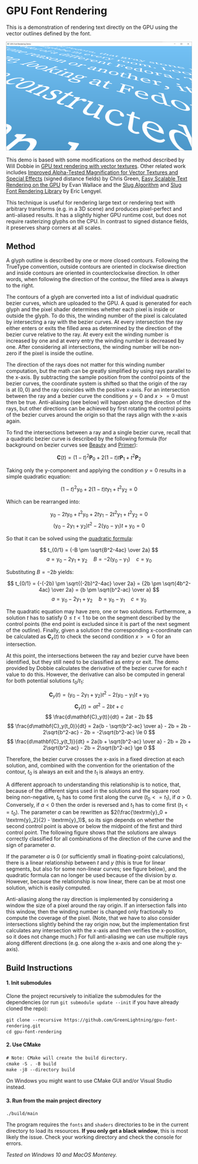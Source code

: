 # GPU Font Rendering

This is a demonstration of rendering text directly on the GPU using the vector outlines defined by the font.

![demonstration image](images/demo.png)

This demo is based with some modifications on the method described by Will Dobbie in [GPU text rendering with vector textures](http://wdobbie.com/post/gpu-text-rendering-with-vector-textures/).
Other related work includes
[Improved Alpha-Tested Magnification for Vector Textures and Special Effects](https://dl.acm.org/doi/10.1145/1281500.1281665) (signed distance fields) by Chris Green,
[Easy Scalable Text Rendering on the GPU](https://medium.com/@evanwallace/easy-scalable-text-rendering-on-the-gpu-c3f4d782c5ac) by Evan Wallace
and the [Slug Algorithm](https://jcgt.org/published/0006/02/02/) and [Slug Font Rendering Library](https://sluglibrary.com/) by Eric Lengyel.

This technique is useful for rendering large text or rendering text with arbitrary transforms (e.g. in a 3D scene) and produces pixel-perfect and anti-aliased results.
It has a slightly higher GPU runtime cost, but does not require rasterizing glyphs on the CPU.
In contrast to signed distance fields, it preserves sharp corners at all scales.

## Method

A glyph outline is described by one or more closed contours.
Following the TrueType convention, outside contours are oriented in clockwise direction and inside contours are oriented in counterclockwise direction.
In other words, when following the direction of the contour, the filled area is always to the right.

The contours of a glyph are converted into a list of individual quadratic bezier curves, which are uploaded to the GPU.
A quad is generated for each glyph and the pixel shader determines whether each pixel is inside or outside the glyph.
To do this, the winding number of the pixel is calculated by intersecting a ray with the bezier curves.
At every intersection the ray either enters or exits the filled area as determined by the direction of the bezier curve relative to the ray.
At every exit the winding number is increased by one and at every entry the winding number is decreased by one.
After considering all intersections, the winding number will be non-zero if the pixel is inside the outline.

The direction of the rays does not matter for this winding number computation,
but the math can be greatly simplified by using rays parallel to the x-axis.
By subtracting the sample position from the control points of the bezier curves,
the coordinate system is shifted so that the origin of the ray is at $(0, 0)$ and the ray coincides with the positive x-axis.
For an intersection between the ray and a bezier curve the conditions $y = 0$ and $x >= 0$ must then be true.
Anti-aliasing (see below) will happen along the direction of the rays,
but other directions can be achieved by first rotating the control points of the bezier curves around the origin so that the rays align with the x-axis again.

To find the intersections between a ray and a single bezier curve, recall that a quadratic bezier curve is described by the following formula
(for background on bezier curves see [Beauty](https://youtu.be/aVwxzDHniEw) and [Primer](https://pomax.github.io/bezierinfo/)):

$$ \textbf{C}(t) = (1-t)^2 \textbf{P}_0 + 2(1-t)t \textbf{P}_1 + t^2 \textbf{P}_2 $$

Taking only the y-component and applying the condition $y = 0$ results in a simple quadratic equation:

$$ (1-t)^2 \textrm{y}_0 + 2(1-t)t \textrm{y}_1 + t^2 \textrm{y}_2 = 0 $$

Which can be rearranged into:

$$ \textrm{y}_0 -2t \textrm{y}_0 + t^2 \textrm{y}_0 + 2t \textrm{y}_1 - 2t^2 \textrm{y}_1 + t^2 \textrm{y}_2 = 0 $$
$$ (\textrm{y}_0 - 2\textrm{y}_1 + \textrm{y}_2) t^2 - 2(\textrm{y}_0 - \textrm{y}_1) t + \textrm{y}_0 = 0 $$

So that it can be solved using the [quadratic formula](https://en.wikipedia.org/wiki/Quadratic_formula):

$$ t_{0/1} = {-B \pm \sqrt{B^2-4ac} \over 2a} $$
$$ a = \textrm{y}_0 - 2\textrm{y}_1 + \textrm{y}_2 \quad B = -2(\textrm{y}_0 - \textrm{y}_1) \quad c = \textrm{y}_0 $$

Substituting $B = -2b$ yields:

$$ t_{0/1} = {-(-2b) \pm \sqrt{(-2b)^2-4ac} \over 2a} = {2b \pm \sqrt{4b^2-4ac} \over 2a} = {b \pm \sqrt{b^2-ac} \over a} $$
$$ a = \textrm{y}_0 - 2\textrm{y}_1 + \textrm{y}_2 \quad b = \textrm{y}_0 - \textrm{y}_1 \quad c = \textrm{y}_0 $$

The quadratic equation may have zero, one or two solutions.
Furthermore, a solution $t$ has to satisfy $0 \le t < 1$ to be on the segment described by the control points
(the end point is excluded since it is part of the next segment of the outline).
Finally, given a solution $t$ the corresponding x-coordinate can be calculated as $\mathbf{C}_x(t)$ to check the second condition $x >= 0$ for an intersection.

At this point, the intersections between the ray and bezier curve have been identified,
but they still need to be classified as entry or exit.
The demo provided by Dobbie calculates the derivative of the bezier curve for each $t$ value to do this.
However, the derivative can also be computed in general for both potential solutions $t_0/t_1$:

$$ \mathbf{C}_y(t) = (\textrm{y}_0 - 2\textrm{y}_1 + \textrm{y}_2) t^2 - 2(\textrm{y}_0 - \textrm{y}_1) t + \textrm{y}_0 $$
$$ \mathbf{C}_y(t) = a t^2 - 2b t + c $$
$$ \frac{d\mathbf{C}_y(t)}{dt} = 2at - 2b $$
$$ \frac{d\mathbf{C}_y(t_0)}{dt} = 2a{b - \sqrt{b^2-ac} \over a} - 2b = 2b - 2\sqrt{b^2-ac} - 2b = -2\sqrt{b^2-ac} \le 0 $$
$$ \frac{d\mathbf{C}_y(t_1)}{dt} = 2a{b + \sqrt{b^2-ac} \over a} - 2b = 2b + 2\sqrt{b^2-ac} - 2b = 2\sqrt{b^2-ac} \ge 0 $$

Therefore, the bezier curve crosses the x-axis in a fixed direction at each solution,
and, combined with the convention for the orientation of the contour,
$t_0$ is always an exit and the $t_1$ is always an entry.

A different approach to understanding this relationship is to notice, that,
because of the different signs used in the solutions and the square root being non-negative,
$t_0$ has to come first along the curve ($t_0 <= t_1$), if $a > 0$.
Conversely, if $a < 0$ then the order is reversed and $t_1$ has to come first ($t_1 <= t_0$).
The parameter $a$ can be rewritten as $2(\frac{\textrm{y}_0 + \textrm{y}_2}{2} - \textrm{y}_1)$,
so its sign depends on whether the second control point is above or below the midpoint of the first and third control point.
The following figure shows that the solutions are always correctly classified for all combinations of the direction of the curve and the sign of parameter $a$.

If the parameter $a$ is 0 (or sufficiently small in floating-point calculations), there is a linear relationship between $t$ and $y$
(this is true for linear segments, but also for some non-linear curves; see figure below),
and the quadratic formula can no longer be used because of the division by $a$.
However, because the relationship is now linear, there can be at most one solution, which is easily computed.

Anti-aliasing along the ray direction is implemented by considering a window the size of a pixel around the ray origin.
If an intersection falls into this window, then the winding number is changed only fractionally to compute the coverage of the pixel.
(Note, that we have to also consider intersections slightly behind the ray origin now,
but the implementation first calculates any intersection with the x-axis and then verifies the x-position,
so it does not change much.)
For full anti-aliasing we can use multiple rays along different directions (e.g. one along the x-axis and one along the y-axis).

## Build Instructions

#### 1. Init submodules

Clone the project recursively to initialize the submodules for the dependencies
(or run `git submodule update --init` if you have already cloned the repo):

```
git clone --recursive https://github.com/GreenLightning/gpu-font-rendering.git
cd gpu-font-rendering
```

#### 2. Use CMake

```
# Note: CMake will create the build directory.
cmake -S . -B build
make -j8 --directory build
```

On Windows you might want to use CMake GUI and/or Visual Studio instead.

#### 3. Run from the main project directory

```
./build/main
```

The program requires the `fonts` and `shaders` directories to be in
the current directory to load its resources.
**If you only get a black window**, this is most likely the issue.
Check your working directory and check the console for errors.

*Tested on Windows 10 and MacOS Monterey.*

